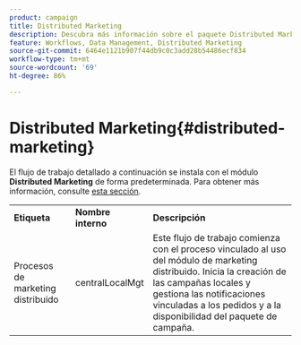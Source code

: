 ```yaml
---
product: campaign
title: Distributed Marketing
description: Descubra más información sobre el paquete Distributed Marketing
feature: Workflows, Data Management, Distributed Marketing
source-git-commit: 6464e1121b907f44db9c0c3add28b54486ecf834
workflow-type: tm+mt
source-wordcount: '69'
ht-degree: 86%

---
```



# Distributed Marketing{#distributed-marketing}



El flujo de trabajo detallado a continuación se instala con el módulo **Distributed Marketing** de forma predeterminada. Para obtener más información, consulte [esta sección](../distributed-marketing/about-distributed-marketing.md).

<table> 
 <tbody> 
  <tr> 
   <td> <strong>Etiqueta</strong><br /> </td> 
   <td> <strong>Nombre interno</strong><br /> </td> 
   <td> <strong>Descripción</strong><br /> </td> 
  </tr> 
  <tr> 
   <td> <span class="uicontrol">Procesos de marketing distribuido</span> <br /> </td> 
   <td> <span class="uicontrol">centralLocalMgt</span><br /> </td> 
   <td> Este flujo de trabajo comienza con el proceso vinculado al uso del módulo de marketing distribuido. Inicia la creación de las campañas locales y gestiona las notificaciones vinculadas a los pedidos y a la disponibilidad del paquete de campaña.<br /> </td> 
  </tr> 
 </tbody> 
</table>


